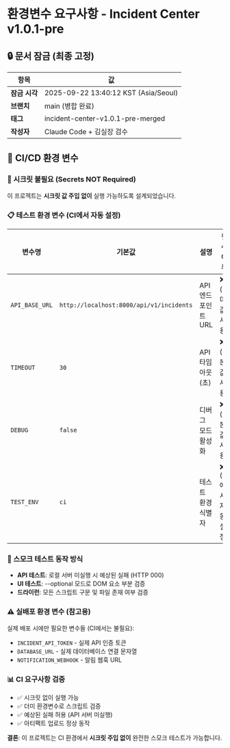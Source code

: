 # 환경변수 요구사항 - Incident Center v1.0.1-pre

## 🔒 문서 잠금 (최종 고정)

| 항목 | 값 |
|------|---|
| **잠금 시각** | 2025-09-22 13:40:12 KST (Asia/Seoul) |
| **브랜치** | main (병합 완료) |
| **태그** | incident-center-v1.0.1-pre-merged |
| **작성자** | Claude Code + 김실장 검수 |

## 🔧 CI/CD 환경 변수

### 🚨 시크릿 불필요 (Secrets NOT Required)
이 프로젝트는 **시크릿 값 주입 없이** 실행 가능하도록 설계되었습니다.

### 📋 테스트 환경 변수 (CI에서 자동 설정)
| 변수명 | 기본값 | 설명 | 필수 여부 |
|--------|--------|------|-----------|
| `API_BASE_URL` | `http://localhost:8000/api/v1/incidents` | API 엔드포인트 URL | ❌ (더미값 사용) |
| `TIMEOUT` | `30` | API 타임아웃 (초) | ❌ (기본값 사용) |
| `DEBUG` | `false` | 디버그 모드 활성화 | ❌ (기본값 사용) |
| `TEST_ENV` | `ci` | 테스트 환경 식별자 | ❌ (CI에서 자동 설정) |

### 🔄 스모크 테스트 동작 방식
- **API 테스트**: 로컬 서버 미실행 시 예상된 실패 (HTTP 000)
- **UI 테스트**: --optional 모드로 DOM 요소 부분 검증
- **드라이런**: 모든 스크립트 구문 및 파일 존재 여부 검증

### ⚠️ 실배포 환경 변수 (참고용)
실제 배포 시에만 필요한 변수들 (CI에서는 불필요):
- `INCIDENT_API_TOKEN` - 실제 API 인증 토큰
- `DATABASE_URL` - 실제 데이터베이스 연결 문자열
- `NOTIFICATION_WEBHOOK` - 알림 웹훅 URL

### 📊 CI 요구사항 검증
- ✅ 시크릿 없이 실행 가능
- ✅ 더미 환경변수로 스크립트 검증
- ✅ 예상된 실패 허용 (API 서버 미실행)
- ✅ 아티팩트 업로드 정상 동작

**결론**: 이 프로젝트는 CI 환경에서 **시크릿 주입 없이** 완전한 스모크 테스트가 가능합니다.